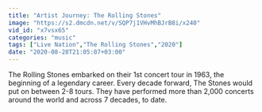 ```yaml
---
title: "Artist Journey: The Rolling Stones"
image: "https://s2.dmcdn.net/v/SQP7j1VHvMhBJrB8i/x240"
vid_id: "x7vsx65"
categories: "music"
tags: ["Live Nation","The Rolling Stones","2020"]
date: "2020-08-28T21:05:07+03:00"
---
```

The Rolling Stones embarked on their 1st concert tour in 1963, the beginning of a legendary career. Every decade forward, The Stones would put on between 2-8 tours. They have performed more than 2,000 concerts around the world and across 7 decades, to date.
